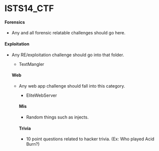 # ISTS14_CTF

#### Forensics
* Any and all forensic relatable challenges should go here.

#### Exploitation
* Any RE/exploitation challenge should go into that folder.
    * TextMangler

    #### Web
    * Any web app challenge should fall into this category.
        * EliteWebServer

        #### Mis
        * Random things such as injects.

        #### Trivia
        * 10 point questions related to hacker trivia. (Ex: Who played Acid Burn?)
